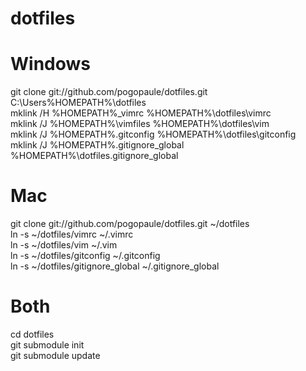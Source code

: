 dotfiles
========

Windows
========

git clone git://github.com/pogopaule/dotfiles.git C:\Users\%HOMEPATH%\dotfiles<br/>
mklink /H %HOMEPATH%_vimrc %HOMEPATH%\dotfiles\vimrc<br/>
mklink /J %HOMEPATH%\vimfiles %HOMEPATH%\dotfiles\vim<br/>
mklink /J %HOMEPATH%.gitconfig %HOMEPATH%\dotfiles\gitconfig<br/>
mklink /J %HOMEPATH%.gitignore_global %HOMEPATH%\dotfiles.gitignore_global<br/>

Mac
========

git clone git://github.com/pogopaule/dotfiles.git ~/dotfiles<br/>
ln -s ~/dotfiles/vimrc ~/.vimrc<br/>
ln -s ~/dotfiles/vim ~/.vim<br/>
ln -s ~/dotfiles/gitconfig ~/.gitconfig<br/>
ln -s ~/dotfiles/gitignore_global ~/.gitignore_global<br/>

Both
=======
cd dotfiles<br/>
git submodule init<br/>
git submodule update<br/>
